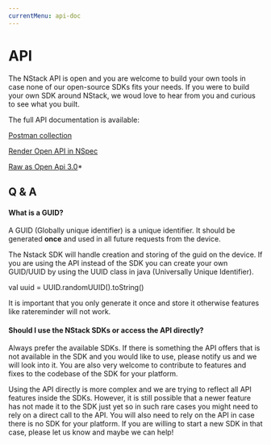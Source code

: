 ```yaml
---
currentMenu: api-doc
---
```


# API 

The NStack API is open and you are welcome to build your own tools in case none of our open-source SDKs fits your needs. If you were to build your own SDK around NStack, we woud love to hear from you and curious to see what you built.

The full API documentation is available:

[Postman collection](https://documenter.getpostman.com/view/12675/S1a8yjgk)

[Render Open API in NSpec](https://nspec.like.st/deeplink?org=nodes-projects&repo=eauction-laravel&path=docs%2Fapi-doc.yaml)

[Raw as Open Api 3.0](https://raw.githubusercontent.com/nstack-io/docs/master/api/2-0/openapi-3-0.yaml)*

## Q & A

#### What is a GUID?
A GUID (Globally unique identifier) is a unique identifier. It should be generated **once** and used in all future requests from the device.

The Nstack SDK will handle creation and storing of the guid on the device.  If you are using the API instead of the SDK  you can create your own GUID/UUID by using the UUID class in java (Universally Unique Identifier).

val uuid = UUID.randomUUID().toString() 

It is important that you only generate it once and store it otherwise features like ratereminder will not work. 


#### Should I use the NStack SDKs or access the API directly? 
Always prefer the available SDKs. If there is something the API offers that is not available in the SDK and you would like to use, please notify us and we will look into it. You are also very welcome to contribute to features and fixes to the codebase of the SDK for your platform. 

Using the API directly is more complex and we are trying to reflect all API features inside the SDKs. However, it is still possible that a newer feature has not made it to the SDK just yet so in such rare cases you might need to rely on a direct call to the API. You will also need to rely on the API in case there is no SDK for your platform. If you are willing to start a new SDK in that case, please let us know and maybe we can help!
